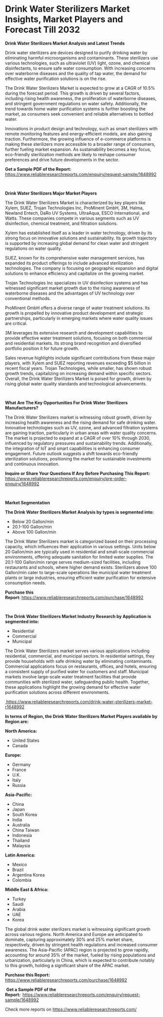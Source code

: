 <p><h1>Drink Water Sterilizers Market Insights, Market Players and Forecast Till 2032</h1></p><p><strong>Drink Water Sterilizers Market Analysis and Latest Trends</strong></p>
<p><p>Drink water sterilizers are devices designed to purify drinking water by eliminating harmful microorganisms and contaminants. These sterilizers use various technologies, such as ultraviolet (UV) light, ozone, and chemical disinfectants, to ensure safe water consumption. With increasing concerns over waterborne diseases and the quality of tap water, the demand for effective water purification solutions is on the rise.</p><p>The Drink Water Sterilizers Market is expected to grow at a CAGR of 10.5% during the forecast period. This growth is driven by several factors, including rising health awareness, the proliferation of waterborne diseases, and stringent government regulations on water safety. Additionally, the trend towards home water purification systems is further boosting the market, as consumers seek convenient and reliable alternatives to bottled water.</p><p>Innovations in product design and technology, such as smart sterilizers with remote monitoring features and energy-efficient models, are also gaining traction. Furthermore, the growing influence of e-commerce platforms is making these sterilizers more accessible to a broader range of consumers, further fueling market expansion. As sustainability becomes a key focus, eco-friendly sterilization methods are likely to reshape consumer preferences and drive future developments in the sector.</p></p>
<p><strong>Get a Sample PDF of the Report:&nbsp;</strong> <a href="https://www.reliableresearchreports.com/enquiry/request-sample/1648992?utm_campaign=3359&utm_medium=2&utm_source=Github&utm_content=ia&utm_term=26032025&utm_id=drink-water-sterilizers">https://www.reliableresearchreports.com/enquiry/request-sample/1648992</a></p>
<p>&nbsp;</p>
<p><strong>Drink Water Sterilizers Major Market Players</strong></p>
<p><p>The Drink Water Sterilizers Market is characterized by key players like Xylem, SUEZ, Trojan Technologies Inc, ProMinent GmbH, 3M, Halma, Newland Entech, DaRo UV Systems, UltraAqua, ESCO International, and Watts. These companies compete in various segments such as UV disinfection, chemical treatment, and filtration solutions.</p><p>Xylem has established itself as a leader in water technology, driven by its strong focus on innovative solutions and sustainability. Its growth trajectory is supported by increasing global demand for clean water and stringent regulations on water quality.</p><p>SUEZ, known for its comprehensive water management services, has expanded its product offerings to include advanced sterilization technologies. The company is focusing on geographic expansion and digital solutions to enhance efficiency and capitalize on the growing market.</p><p>Trojan Technologies Inc specializes in UV disinfection systems and has witnessed significant market growth due to the rising awareness of waterborne diseases and the advantages of UV technology over conventional methods.</p><p>ProMinent GmbH offers a diverse range of water treatment solutions. Its growth is propelled by innovative product development and strategic partnerships, particularly in emerging markets where water quality issues are critical.</p><p>3M leverages its extensive research and development capabilities to provide effective water treatment solutions, focusing on both commercial and residential markets. Its strong brand recognition and diversified portfolio position it for future growth.</p><p>Sales revenue highlights include significant contributions from these major players, with Xylem and SUEZ reporting revenues exceeding $5 billion in recent fiscal years. Trojan Technologies, while smaller, has shown robust growth trends, capitalizing on increasing demand within specific sectors. Overall, the Drink Water Sterilizers Market is poised for growth, driven by rising global water quality standards and technological advancements.</p></p>
<p>&nbsp;</p>
<p><strong>What Are The Key Opportunities For Drink Water Sterilizers Manufacturers?</strong></p>
<p><p>The Drink Water Sterilizers market is witnessing robust growth, driven by increasing health awareness and the rising demand for safe drinking water. Innovative technologies such as UV, ozone, and advanced filtration systems are gaining traction, particularly in urban areas with water quality concerns. The market is projected to expand at a CAGR of over 10% through 2030, influenced by regulatory pressures and sustainability trends. Additionally, the integration of IoT and smart capabilities is enhancing consumer engagement. Future outlook suggests a shift towards eco-friendly sterilization solutions, positioning the market for sustainable investments and continuous innovation.</p></p>
<p><strong>Inquire or Share Your Questions If Any Before Purchasing This Report:</strong> <a href="https://www.reliableresearchreports.com/enquiry/pre-order-enquiry/1648992?utm_campaign=3359&utm_medium=2&utm_source=Github&utm_content=ia&utm_term=26032025&utm_id=drink-water-sterilizers">https://www.reliableresearchreports.com/enquiry/pre-order-enquiry/1648992</a></p>
<p>&nbsp;</p>
<p><strong>Market Segmentation</strong></p>
<p><strong>The Drink Water Sterilizers Market Analysis by types is segmented into:</strong></p>
<p><ul><li>Below 20 Gallon/min</li><li>20.1-100 Gallon/min</li><li>Above 100 Gallon/min</li></ul></p>
<p><p>The Drink Water Sterilizers market is categorized based on their processing capacity, which influences their application in various settings. Units below 20 Gallon/min are typically used in residential and small-scale commercial environments, offering adequate sanitation for limited water supplies. The 20.1-100 Gallon/min range serves medium-sized facilities, including restaurants and schools, where higher demand exists. Sterilizers above 100 Gallon/min cater to large-scale operations like municipal water treatment plants or large industries, ensuring efficient water purification for extensive consumption needs.</p></p>
<p><strong>Purchase this Report:&nbsp;</strong><a href="https://www.reliableresearchreports.com/purchase/1648992?utm_campaign=3359&utm_medium=2&utm_source=Github&utm_content=ia&utm_term=26032025&utm_id=drink-water-sterilizers">https://www.reliableresearchreports.com/purchase/1648992</a></p>
<p>&nbsp;</p>
<p><strong>The Drink Water Sterilizers Market Industry Research by Application is segmented into:</strong></p>
<p><ul><li>Residential</li><li>Commercial</li><li>Municipal</li></ul></p>
<p><p>The Drink Water Sterilizers market serves various applications including residential, commercial, and municipal sectors. In residential settings, they provide households with safe drinking water by eliminating contaminants. Commercial applications focus on restaurants, offices, and hotels, ensuring a consistent supply of purified water for customers and staff. Municipal markets involve large-scale water treatment facilities that provide communities with sterilized water, safeguarding public health. Together, these applications highlight the growing demand for effective water purification solutions across different environments.</p></p>
<p><a href="https://www.reliableresearchreports.com/drink-water-sterilizers-market-r1648992?utm_campaign=3359&utm_medium=2&utm_source=Github&utm_content=ia&utm_term=26032025&utm_id=drink-water-sterilizers">&nbsp;https://www.reliableresearchreports.com/drink-water-sterilizers-market-r1648992</a></p>
<p><strong>In terms of Region, the Drink Water Sterilizers Market Players available by Region are:</strong></p>
<p>
    <p> <strong> North America: </strong>
        <ul>
            <li>United States</li>
            <li>Canada</li>
        </ul>
        </p> 
    <p> <strong> Europe: </strong>
        <ul>
            <li>Germany</li>
            <li>France</li>
            <li>U.K.</li>
            <li>Italy</li>
            <li>Russia</li>
        </ul>
        </p> 
    <p> <strong> Asia-Pacific: </strong>
        <ul>
            <li>China</li>
            <li>Japan</li>
            <li>South Korea</li>
            <li>India</li>
            <li>Australia</li>
            <li>China Taiwan</li>
            <li>Indonesia</li>
            <li>Thailand</li>
            <li>Malaysia</li>
        </ul>
        </p> 
    <p> <strong> Latin America: </strong>
        <ul>
            <li>Mexico</li>
            <li>Brazil</li>
            <li>Argentina Korea</li>
            <li>Colombia</li>
        </ul>
        </p> 
    <p> <strong> Middle East & Africa: </strong>
        <ul>
            <li>Turkey</li>
            <li>Saudi</li>
            <li>Arabia</li>
            <li>UAE</li>
            <li>Korea</li>
        </ul>
    </p>
    </p>
<p><p>The global drink water sterilizers market is witnessing significant growth across various regions. North America and Europe are anticipated to dominate, capturing approximately 30% and 25% market share, respectively, driven by stringent health regulations and increased consumer awareness. The Asia-Pacific (APAC) region is projected to grow rapidly, accounting for around 35% of the market, fueled by rising populations and urbanization, particularly in China, which is expected to contribute notably to this growth, holding a significant share of the APAC market.</p></p>
<p><strong>Purchase this Report: </strong><a href="https://www.reliableresearchreports.com/purchase/1648992?utm_campaign=3359&utm_medium=2&utm_source=Github&utm_content=ia&utm_term=26032025&utm_id=drink-water-sterilizers">https://www.reliableresearchreports.com/purchase/1648992</a></p>
<p>&nbsp;<strong>Get a Sample PDF of the Report:&nbsp;&nbsp;</strong><a href="https://www.reliableresearchreports.com/enquiry/request-sample/1648992?utm_campaign=3359&utm_medium=2&utm_source=Github&utm_content=ia&utm_term=26032025&utm_id=drink-water-sterilizers">https://www.reliableresearchreports.com/enquiry/request-sample/1648992</a></p>
<p><strong></strong></p>
<p>Check more reports on <a href="https://www.reliableresearchreports.com/?utm_campaign=3359&utm_medium=2&utm_source=Github&utm_content=ia&utm_term=26032025&utm_id=drink-water-sterilizers">https://www.reliableresearchreports.com/</a></p>